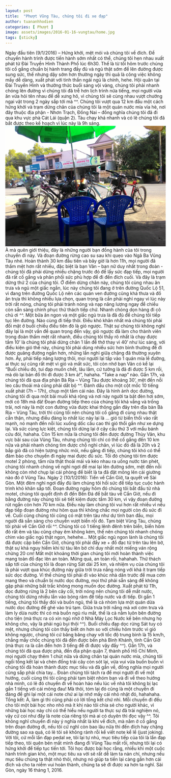 ```yaml
---
layout: post
title:  "Phượt Vũng Tàu, chúng tôi đi xe đạp"
author: tuananhhodien
categories: [ Phượt ]
image: assets/images/2016-01-16-vungtau/home.jpg
tags: [sticky]
---
```


Ngày đầu tiên (9/1/2016) – Hứng khởi, mệt mỏi và chúng tôi về đích.
Để chuyến hành trình được tiến hành sớm nhất có thể, chúng tôi hẹn nhau xuất phát từ Đài Truyền Hình Thành Phố lúc 6h30. Thế là từ tối hôm trước chúng tôi cố gắng chuẩn bị hành trang đầy đủ và ngủ thật sớm để lên đường được sung sức, thế nhưng dậy sớm hơn thường ngày thì quả là công việc không mấy dễ dàng, xuất phát với tinh thần ngái ngủ là chính, hehe.
Hội quân tại Đài Truyền Hình và thưởng thức buổi sáng vội vàng, chúng tôi phải nhanh chóng lên đường vì chúng tôi đã trễ hơn lịch trình nửa tiếng, mọi người vừa ăn vừa hỏi tên nhau để dễ xưng hô, vì chúng tôi sẽ cùng nhau vượt chướng ngại vật trong 2 ngày sắp tới mà ^^.
Chúng tôi vượt qua 12 km đầu một cách hứng khởi và trạm dừng chân của chúng tôi là một quán nước mía vỉa hè, nơi đây thuộc địa phận - Nhơn Trạch, Đồng Nai – đồng nghĩa chúng tôi đã đi qua khu vực phà Cát Lái (quận 2). Tàu chạy khá nhanh và có lẽ chúng tôi đã bắt được theo kế hoạch vì lúc này là 9h sáng.
![alt text](assets/images/2016-01-16-vungtau/1.jpg "Địa phận Nhơn Trạch - Đồng Nai")
À mà quên giới thiệu, đây là những người bạn đồng hành của tôi trong chuyến đi này.
Và đoạn đường rừng cao su sau khi quẹo vào Ngã Ba Vũng Tàu nhé.
Hoàn thành 30 km đầu tiên và bây giờ là hơn 11h, mọi người đã thấm mệt hơn rất nhiều, đặc biệt là bạn Vân – bạn nữ duy nhất trong đoàn -  chúng tôi đã phải dừng nhiều chặng trước đó để lấy sức đạp tiếp, mọi người đã rất cố gắng và phân phối sức phù hợp để đi đến đích cuối. Và đây là trạm dừng thứ 2 của chúng tôi.
Ở điểm dừng chân này, chúng tôi cùng nhau ăn trưa và ngủ một giấc ngắn, lúc này chúng tôi đang ở trên đường Quốc Lộ 51, vì đang trên đường Quốc Lộ nên các quán ven đường cũng khá thưa và đồ ăn trưa thì không nhiều lựa chọn, quan trọng là cần phải nghỉ ngay vì lúc này trời rất nóng, chúng tôi phải tránh nóng và nạp năng lượng ngay để chiều còn sẵn sàng chinh phục thử thách tiếp chứ. Nhanh chóng dọn hàng đi cô chủ ơi ^^.
Một bữa ăn ngon và một giấc ngủ trưa là đã đủ để chúng tôi tiếp tục lên đường. Nào cùng đi tiếp thôi.
Điều khó khăn nhất mà chúng tôi phải đối mặt ở buổi chiều điều tiên đó là gió ngược. Thật sự chúng tôi không nghĩ đây lại là một vấn đề quan trọng đến vậy, gió ngược đã làm cho thành viên trong đoàn thấm mệt rất nhanh, điều chúng tôi thấy rõ nhất là chạy được tầm 10’ là chúng tôi phải dừng chân 1 lần để thở thay vì 40’ như lúc sáng, với điều kiện gió thế này, chúng tôi phải dùng nhiều sức hơn bình thường để đi được quãng đường ngắn hơn, những lần nghỉ giữa chặng đã thường xuyên hơn.
Ầy, phải tiếp năng lượng thôi, mọi người lại tấp vào 1 quán mía lề đường, ai thực sự cũng rất mệt vì gió và mất sức, tôi còn nhớ bạn Vân có kể lại “Buổi chiều đó, tui đạp muốn chết, lâu lắm, cứ tưởng là đã đi được 5 km rồi, mà dò lại bản đồ thì đi được 3 km à!”, hahaha. “Take a nap” nào.
Gần 17h, và chúng tôi đã qua địa phận Bà Rịa – Vũng Tàu được khoảng 30’, mệt đến nỗi leo cầu thoải mà cũng phải dắt bộ ^^.
Đánh dấu cho một cột mốc 10 tiếng xuất phát (7h – 17h), chụp một tấm cái nào.
Đây là hình ảnh dọc đường, chúng tôi đi qua một bãi muối khá rộng và nơi này người ta bật đèn hơi sớm, mới có 18h mà đã!
Đoạn đường tiếp theo của chúng tôi khá vắng và trống trãi, nơi này là một con đường vừa được khai thông gần đây trên địa bàn Bà Rịa – Vũng Tàu, trời thì cũng tối nên chúng tôi cố gắng đi cùng nhau thật cẩn thận, nhưng điều đáng lo nhất lúc này lại là … gió từ biển thổi vào rất mạnh, nó mạnh đến nỗi lúc xuống dốc cầu cao thì gió thổi gần như xe dựng lại. Và sức cùng lực kiệt, chúng tôi dừng lại ở cây cầu thứ 3 với mẩu bánh cứu đói, hahaha.
Còn 15 km nữa là chúng tôi đến được đường Thùy Vân, khu vực bãi sau của Vũng Tàu, nhưng chúng tôi chỉ có thể cố gắng đến 10 km nữa và phải nhanh chóng tìm được chỗ nghỉ chân, vì lúc đó đã là 20h và 2 bắp giò đã có hiện tượng nhức mỏi, nếu gắng đi tiếp, chúng tôi khó có thể đảm bảo cho chuyến đi ngày mai được đủ sức. Tối đó chúng tôi tìm được motel 2 phòng, tắm rửa thật thoải mái và kéo nhau ra uống nước tán phét, chúng tôi nhanh chóng về nghỉ ngơi để mai lại lên đường sớm, mệt đến nỗi không còn nhớ chụp lại cái phòng để biết là ta đã đặt mông lên cái giường nào đó ở Vũng Tàu.
Ngày 2 (10/1/2016): Tiến về Cần Giờ, ta quyết về Sài Gòn.
Một đêm nghỉ ngơi đầy đủ làm chúng tôi hồi sức để tiếp tục cuộc hành trình khó khăn sắp tới. Đoạn đường ngày hôm đó chúng tôi bắt đầu từ nhà motel, chúng tôi quyết định đi đến Bến Đá để bắt tàu về Cần Giờ, nếu đi bằng đường này chúng tôi sẽ tiết kiệm được tầm 30 km, vì vậy đoạn đường rút ngắn còn hơn 70 km nữa. Điều này làm chúng tôi vui hơn rất nhiều vì nếu đạp tiếp đoạn đường như hôm qua thì không chắc mọi người còn đủ sức đi về. Cuối cùng chúng tôi cũng có mặt trên tàu như dự tính ban đầu, mọi người đã sẵn sàng cho chuyến vượt biển rồi đó. 
Tạm biệt Vũng Tàu, chúng tôi phải về Cần Giờ rồi ^^.
Chúng tôi có 1 tiếng lênh đênh trên biển, biển hôm đó rất êm và tàu cũng chạy êm không kém, thế nên chúng tôi nhanh chóng chìm vào giấc ngủ thật ngon, hehehe… Một giấc ngủ ngon lành là chúng tôi đã được cập bến Cần Giờ, chúng tôi phải đẩy xe + đồ đạc từ trên tàu lên bờ, thật sự khá nguy hiểm khi từ tàu lên bờ chỉ duy nhất một miếng ván rộng chừng 20 cm! Mất một khoảng thời gian chúng tôi mới hoàn thành việc mang toàn đồ đạc lên an toàn.
Mừng quá, an toàn rồi, hahahah.
Thử thách sắp tới của chúng tôi là đoạn rừng Sát dài 25 km, và nhiệm vụ của chúng tôi là phải vượt qua khúc đường này giữa trời trưa nắng nóng với khá ít trạm tiếp sức dọc đường. Vì thế chúng tôi phải đi vào khúc nhà dân trước để mua cơm mang theo và chuẩn bị nước dọc đường, mọi thứ phải sẵn sàng để không gặp phải những bất trắc không mong muốn dọc đường. 
Xuất phát từ 11h, dọc đường rừng là 2 bên cây cối, trời nóng nên chúng tôi dễ mất nước, chúng tôi dừng nhiều lần vào bóng râm để tiếp nước và đi tiếp.
Đi gần 1 tiếng, chúng tôi thấy đói và buồn ngủ, thế là cả nhóm lựa một quán dừa nước dọc đường để ghé vào trú tạm. Giữa trưa trời nắng mà xơi cơm trưa và làm ly dừa nước thì có mà buồn ngủ ríu mắt, thế là cả nằm luôn bên đường cho tiện (mà thực ra có xin ngủ nhờ ở Nhà Máy Lọc Nước kế bên nhưng họ không cho, vậy là phải ngủ bụi thôi ^^).
Buổi chiều đạp dọc rừng Sát tuy có mệt, nhưng chúng tôi còn thấy biết ơn hơn so với chiều hôm trước vì gió không ngược, chúng tôi cứ băng băng chạy với tốc độ trung bình là 15 km/h, chẳng mấy chốc chúng tôi đã đến được bến phà Bình Khánh, tỉnh Cần Giờ (mà thực ra là cần đến hơn 3 tiếng để đi được vậy đấy ^^).
Gần 17h, và chúng tôi đã qua được phà, đến địa phận quận 7, thành phố Hồ Chí Minh, mọi người chạy thêm 1 chút nữa và dừng chân tại quán nước mía, chúng tôi ngồi tổng kết lại và chén đống trái cây còn sót lại, vừa vui vừa buồn buồn vì chúng tôi đã hoàn thành được mục tiêu và đã gần về, đồng nghĩa mọi người cũng sắp phải chia tay…
Đoàn chúng tôi tách ra để mọi người đi về một hướng, cuối cùng thì tôi cũng phải tạm biệt nhóm bạn và đi về theo hướng nhà mình, có lẽ đó chuyến đi về hoàn hảo nếu lúc về nhà tôi không bị lạc gần 1 tiếng với cái mông đau! Mà thôi, tóm lại đó cũng là một chuyến đi đáng để ghi lại một cái note chứ ai lại nhớ mấy cái nhỏ nhặt đó, hahahaha.
Tổng kết: 
À, làm gì thì cũng phải có lời tổng kết chứ nhỉ. Mỗi chuyến đi đều cho tôi một bài học nho nhỏ mà ít khi nào tôi chia sẻ cho người khác, vì những bài học này chỉ có thể hiểu nếu người ta thực sự đã trải nghiệm nó, vậy cứ coi như đây là note của riêng tôi mà ai có duyên thì đọc vậy ^^. Tôi không nghĩ chuyến đi này ý nghĩa nhất là khi về đích, mà nằm ở cố gắng trên đoạn đường đi, nếu tôi cứ nghĩ còn bao lâu nữa thì đến đích hay chặng đường sao xa quá, có lẽ tôi sẽ không rảnh rỗi kể viết note kể lể (just joking). Với tôi, cứ mỗi lần đạp pedal xe, tôi lại tự nhủ, mục tiêu tiếp của tôi là lần đạp tiếp theo, tôi quên bén mất mình đang đi Vũng Tàu mất rồi, nhưng tôi lại có hứng khởi để tiếp tục tiến tới. 
Tôi học được bài học rằng, nhiều khi một cuộc hành trình gian khó, một mục tiêu xa vời sẽ rất dễ làm ta nản chí, nhưng nếu mục tiêu chúng ta thật nhỏ thôi, nhưng nó giúp ta tiến lại càng gần hơn cái đích và cho ta niềm vui hoàn thành, chúng ta sẽ đi được xa hơn ta nghĩ.
Sài Gòn, ngày 16 tháng 1, 2016.
